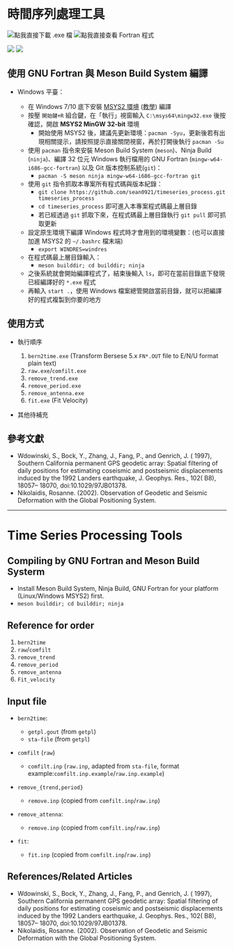 # 時間序列處理工具

![點我直接下載 .exe 檔](https://github.com/sean0921/timeseries_process/releases)
![點我直接查看 Fortran 程式](https://github.com/sean0921/timeseries_process/tree/master/src)

![](https://travis-ci.org/sean0921/timeseries_process.svg?branch=master)
![](https://i.imgur.com/gwfKEH5.png)

## 使用 GNU Fortran 與 Meson Build System 編譯

* Windows 平臺：

    - 在 Windows 7/10 底下安裝 [MSYS2 環境](https://www.msys2.org/) ([教學](https://magiclen.org/msys2/)) 編譯
    - 按壓 `開始鍵+R` 組合鍵，在「執行」視窗輸入 `C:\msys64\mingw32.exe` 後按確認，開啟 **MSYS2 MinGW 32-bit** 環境
        + 開始使用 MSYS2 後，建議先更新環境：`pacman -Syu`，更新後若有出現相關提示，請按照提示直接關閉視窗，再於打開後執行 `pacman -Su`
    - 使用 `pacman` 指令來安裝 Meson Build System (`meson`)、Ninja Build (`ninja`)、編譯 32 位元 Windows 執行檔用的 GNU Fortran (`mingw-w64-i686-gcc-fortran`) 以及 Git 版本控制系統(`git`)：
        + `pacman -S meson ninja mingw-w64-i686-gcc-fortran git`
    - 使用 `git` 指令抓取本專案所有程式碼與版本紀錄：
        + `git clone https://github.com/sean0921/timeseries_process.git timeseries_process`
        + `cd timeseries_process` 即可進入本專案程式碼最上層目錄
        + 若已經透過 `git` 抓取下來，在程式碼最上層目錄執行 `git pull` 即可抓取更新
    - 設定原生環境下編譯 Windows 程式時才會用到的環境變數：(也可以直接加進 MSYS2 的 `~/.bashrc` 檔末端)
        + `export WINDRES=windres`
    - 在程式碼最上層目錄輸入：
        + `meson builddir; cd builddir; ninja`
    - 之後系統就會開始編譯程式了，結束後輸入 `ls`，即可在當前目錄底下發現已經編譯好的 `*.exe` 程式
    - 再輸入 `start .`，使用 Windows 檔案總管開啟當前目錄，就可以把編譯好的程式複製到你要的地方

## 使用方式

* 執行順序
  1. `bern2time.exe` (Transform Bersese 5.x `FN*.OUT` file to E/N/U format plain text)
  2. `raw.exe`/`comfilt.exe`
  3. `remove_trend.exe`
  4. `remove_period.exe`
  5. `remove_antenna.exe`
  6. `fit.exe` (Fit Velocity)

* 其他待補充

## 參考文獻

* Wdowinski, S., Bock, Y., Zhang, J., Fang, P., and Genrich, J. ( 1997), Southern California permanent GPS geodetic array: Spatial filtering of daily positions for estimating coseismic and postseismic displacements induced by the 1992 Landers earthquake, J. Geophys. Res., 102( B8), 18057– 18070, doi:10.1029/97JB01378.
* Nikolaidis, Rosanne. (2002). Observation of Geodetic and Seismic Deformation with the Global Positioning System.

---

# Time Series Processing Tools

## Compiling by GNU Fortran and Meson Build Systerm

* Install Meson Build System, Ninja Build, GNU Fortran  for your platform (Linux/Windows MSYS2)  first.
* `meson builddir; cd builddir; ninja`

## Reference for order

1. `bern2time`
2. `raw`/`comfilt`
3. `remove_trend`
4. `remove_period`
5. `remove_antenna`
6. `Fit_velocity`

## Input file

* `bern2time`:
    - `getpl.gout` (from `getpl`)
    - `sta-file` (from `getpl`)

* `comfilt` (`raw`)
    - `comfilt.inp` (`raw.inp`, adapted from `sta-file`, format example:`comfilt.inp.example`/`raw.inp.example`)

* `remove_{trend,period}`
    - `remove.inp` (copied from `comfilt.inp`/`raw.inp`)

* `remove_attenna`:
    - `remove.inp` (copied from `comfilt.inp`/`raw.inp`)

* `fit`:
    - `fit.inp` (copied from `comfilt.inp`/`raw.inp`)

## References/Related Articles

* Wdowinski, S., Bock, Y., Zhang, J., Fang, P., and Genrich, J. ( 1997), Southern California permanent GPS geodetic array: Spatial filtering of daily positions for estimating coseismic and postseismic displacements induced by the 1992 Landers earthquake, J. Geophys. Res., 102( B8), 18057– 18070, doi:10.1029/97JB01378.
* Nikolaidis, Rosanne. (2002). Observation of Geodetic and Seismic Deformation with the Global Positioning System.
